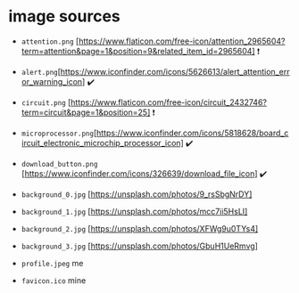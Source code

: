 # image sources
- ```attention.png``` [https://www.flaticon.com/free-icon/attention_2965604?term=attention&page=1&position=9&related_item_id=2965604] ❗

- ```alert.png```[https://www.iconfinder.com/icons/5626613/alert_attention_error_warning_icon] ✔️

- ```circuit.png``` [https://www.flaticon.com/free-icon/circuit_2432746?term=circuit&page=1&position=25] ❗

- ```microprocessor.png```[https://www.iconfinder.com/icons/5818628/board_circuit_electronic_microchip_processor_icon] ✔️

- ```download_button.png``` [https://www.iconfinder.com/icons/326639/download_file_icon] ✔️

- ```background_0.jpg``` [https://unsplash.com/photos/9_rsSbgNrDY]

- ```background_1.jpg``` [https://unsplash.com/photos/mcc7ii5HsLI]

- ```background_2.jpg``` [https://unsplash.com/photos/XFWg9u0TYs4]

- ```background_3.jpg``` [https://unsplash.com/photos/GbuH1UeRmvg]

- ```profile.jpeg``` me

- ```favicon.ico``` mine